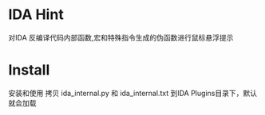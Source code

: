 # IDA Hint
对IDA 反编译代码内部函数,宏和特殊指令生成的伪函数进行鼠标悬浮提示   


# Install
安装和使用
拷贝 ida_internal.py 和 ida_internal.txt 到IDA Plugins目录下，默认就会加载